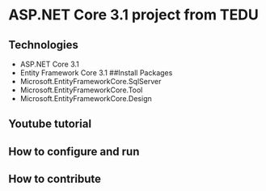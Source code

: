 # ASP.NET Core 3.1 project from TEDU
## Technologies
- ASP.NET Core 3.1
-  Entity Framework Core 3.1
##Install Packages
- Microsoft.EntityFrameworkCore.SqlServer
- Microsoft.EntityFrameworkCore.Tool
- Microsoft.EntityFrameworkCore.Design
## Youtube tutorial
## How to configure and run
## How to contribute
